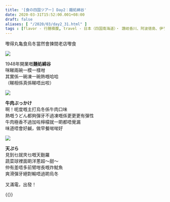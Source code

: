 ```yaml
---
title: '[食の四国ツアー] Day2：麺処綿谷'
date: 2020-03-31T15:52:00.001+08:00
draft: false
aliases: [ "/2020/03/day2_31.html" ]
tags : [flavor - 行膳積腹, travel - 日本（四国南海道）・ 讚岐香川、阿波徳島、伊予愛媛、土佐高知]
---
```


嚟得丸亀食烏冬當然會揀間老店嚟食  

![](/images/shikoku2b.jpg)

1948年開業嘅**麺処綿谷**  
咪睇兩碗一模一樣咁  
其實係一碗凍一碗熱嘅哈哈  
（睇相係真係睇唔出啦）  

![](/images/shikoku2b1.jpg)

**牛肉ぶっかけ**  
啊！呢度嘅主打烏冬係牛肉口味  
熱嘅うどん都夠彈牙不過凍嘅係更更更有彈性  
牛肉極香不過加咗檸檬就一啲都唔覺漏  
味道唔會好鹹，做早餐啱啱好  

![](/images/shikoku2b2.jpg)

**天ぷら**  
見到乜就夾乜嘅天麩羅  
蔬菜球裡面啲洋蔥超～甜～  
仲有差唔多前臂咁長嘅炸魷魚  
爽滑彈牙絕對輸唔過啲烏冬  
  
  
叉滿電，出發！  
  
{{<shikoku>}}
